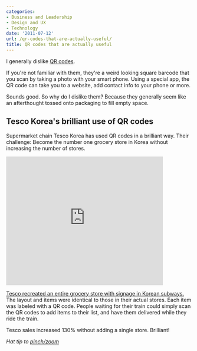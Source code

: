 ```yaml
---
categories:
- Business and Leadership
- Design and UX
- Technology
date: '2011-07-12'
url: /qr-codes-that-are-actually-useful/
title: QR codes that are actually useful
---
```


I generally dislike <a href="http://en.wikipedia.org/wiki/QR_code">QR codes</a>.

If you're not familiar with them, they're a weird looking square barcode that you scan by taking a photo with your smart phone. Using a special app, the QR code can take you to a website, add contact info to your phone or more.

Sounds good. So why do I dislike them? Because they generally seem like an afterthought tossed onto packaging to fill empty space.

<h2>Tesco Korea's brilliant use of QR codes</h2>

Supermarket chain Tesco Korea has used QR codes in a brilliant way. Their challenge: Become the number one grocery store in Korea without increasing the number of stores.

<iframe class="alignc" width="425" height="349" src="https://www.youtube.com/embed/nJVoYsBym88" frameborder="0" allowfullscreen></iframe>

<a href="https://www.youtube.com/watch?v=nJVoYsBym88">Tesco recreated an entire grocery store with signage in Korean subways.</a> The layout and items were identical to those in their actual stores. Each item was labeled with a QR code. People waiting for their train could simply scan the QR codes to add items to their list, and have them delivered while they ride the train.

Tesco sales increased 130% without adding a single store. Brilliant!

<em>Hat tip to <a href="http://pinchzoom.com/posts/a-useful-example-of-qr-codes/">pinch/zoom</a></em>